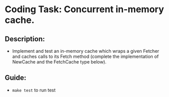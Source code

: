 # Coding Task: Concurrent in-memory cache.

## Description:

- Implement and test an in-memory cache which wraps a given Fetcher and caches calls to its Fetch method (complete the implementation of NewCache and the FetchCache type below).

## Guide:

- `make test` to run test
